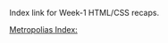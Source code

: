 Index link for Week-1 HTML/CSS recaps.

[Metropolias Index: ](https://users.metropolia.fi/~tonykar/Web-Software-Development/Week-1/HTML-CSS/)
